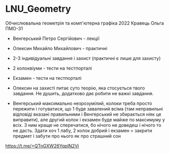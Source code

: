 # LNU_Geometry
Обчислювальна геометрія та комп'ютерна графіка 2022 Кравець Ольга ПМО-31

- Венгерський Петро Сергійович - лекції
- Олексин Михайло Михайлович - практичні 
- 2-3 індивідуальні завдання і захист (практичні є лише для захисту)
- 2 колоквіуми - тести на тестпорталі 
- Екзамен - тести на тестпорталі

- Олексин на захисті питає суто теорію, яка стосується твого завдання. Не душить, додатково дає робити не важкі завдання.
- Венгерський максимально незрозумілий, колоки треба просто пережити і готуватися, що 1 буде завалений всіма (там неправильні відповіді вказані правильними і Венгерський не збирається ніяк це виправити), але другий колок і екзамен буде майже по максимуму у всіх. З ним краще не сперечатися, бо нічого не доведеш і нічого то не дасть. Здати хоч 1 лабу, 2 колок добрий і екзамен = закрити предмет і забути про нього як про страшний сон
  
https://t.me/+QTnGXW26YqplN2Vi

